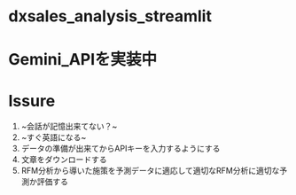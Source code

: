 # dxsales_analysis_streamlit
# Gemini_APIを実装中
# Issure
1. ~会話が記憶出来てない？~
2. ~すぐ英語になる~
3. データの準備が出来てからAPIキーを入力するようにする
4. 文章をダウンロードする
5. RFM分析から導いた施策を予測データに適応して適切なRFM分析に適切な予測か評価する
